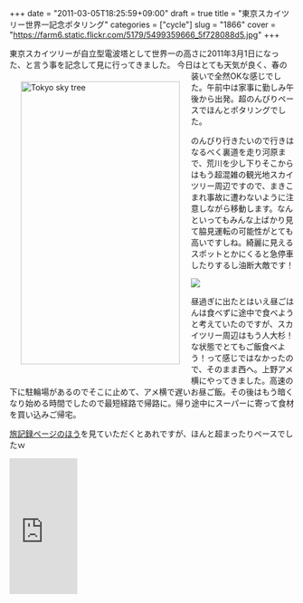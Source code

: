+++
date = "2011-03-05T18:25:59+09:00"
draft = true
title = "東京スカイツリー世界一記念ポタリング"
categories = ["cycle"]
slug = "1866"
cover = "https://farm6.static.flickr.com/5179/5499359666_5f728088d5.jpg"
+++

東京スカイツリーが自立型電波塔として世界一の高さに2011年3月1日になった、と言う事を記念して見に行ってきました。
<a href="https://www.flickr.com/photos/keruru/5499359666/" title="Tokyo sky tree by けるる, on Flickr"><img src="https://farm6.static.flickr.com/5179/5499359666_5f728088d5.jpg" width="281" height="500" alt="Tokyo sky tree" align="left" hspace="20" vspace="20" /></a>今日はとても天気が良く、春の装いで全然OKな感じでした。午前中は家事に勤しみ午後から出発。超のんびりペースでほんとポタリングでした。

のんびり行きたいので行きはなるべく裏道を走り河原まで、荒川を少し下りそこからはもう超混雑の観光地スカイツリー周辺ですので、まきこまれ事故に遭わないように注意しながら移動します。なんといってもみんな上ばかり見て脇見運転の可能性がとても高いですしね。綺麗に見えるスポットとかにくると急停車したりするし油断大敵です！

<img src="http://maps.google.com/maps/api/staticmap?maptype=roadmap&center=35.759110,139.794655&size=640x600&sensor=false&path=color:0xFF0000FE|weight:4|enc:}fqyE}_atYpQzCJpKpa@qO`e@vAnImPhdAh@Q~EtOkBJzK`JjtA_MdM~J}H`NlLdZxYqb@tL_j@hA{r@oNerB`Iuq@~a@_l@jyA{v@tw@ms@`HhOzg@zPp~@pfAbGj|AgF~LyJkEkDbl@`GhLkIp}@`NfI_FlK}DwGdHQcHpOlJmVaKhGuG}Pmh@g]wSha@wEk@eu@|~@yjCaLkAzJDaK}[sBgpGxC" border="0" />

昼過ぎに出たとはいえ昼ごはんは食べずに途中で食べようと考えていたのですが、スカイツリー周辺はもう人大杉！な状態でとてもご飯食べよう！って感じではなかったので、そのまま西へ。上野アメ横にやってきました。高速の下に駐輪場があるのでそこに止めて、アメ横で遅いお昼ご飯。その後はもう暗くなり始める時間でしたので最短経路で帰路に。帰り途中にスーパーに寄って食材を買い込みご帰宅。

<a href="http://keruru.1974.jp/GPSdata/2011-03-05_13-00-55.htm">旅記録ページのほう</a>を見ていただくとあれですが、ほんと超まったりペースでしたｗ

<iframe src="http://rcm-jp.amazon.co.jp/e/cm?t=kerurudigit-22&o=9&p=8&l=as1&asins=B001LGIK5O&fc1=000000&IS2=1&lt1=_blank&m=amazon&lc1=0000FF&bc1=000000&bg1=FFFFFF&f=ifr" style="width:120px;height:240px;" scrolling="no" marginwidth="0" marginheight="0" frameborder="0"></iframe>
